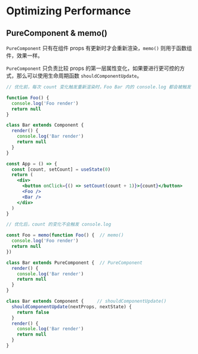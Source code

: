 # Optimizing Performance


## PureComponent & memo()


`PureComponent` 只有在组件 props 有更新时才会重新渲染，`memo()` 则用于函数组件，效果一样。

`PureComponent` 只负责比较 props 的第一层属性变化，如果要进行更可控的方式，那么可以使用生命周期函数 `shouldComponentUpdate`。





```jsx
// 优化前，每次 count 变化触发重新渲染时，Foo Bar 内的 console.log 都会被触发

function Foo() {
  console.log('Foo render')
  return null
}

class Bar extends Component {
  render() {
    console.log('Bar render')
    return null
  }
}

const App = () => {
  const [count, setCount] = useState(0)
  return (
    <div>
      <button onClick={() => setCount(count + 1)}>{count}</button>
      <Foo />
      <Bar />
    </div>
  )
}

// 优化后，count 的变化不会触发 console.log

const Foo = memo(function Foo() {  // memo()
  console.log('Foo render')
  return null
})

class Bar extends PureComponent {  // PureComponent
  render() {
    console.log('Bar render')
    return null
  }
}

class Bar extends Component {     // shouldComponentUpdate()
  shouldComponentUpdate(nextProps, nextState) {
    return false
  }
  render() {
    console.log('Bar render')
    return null
  }
}
```


